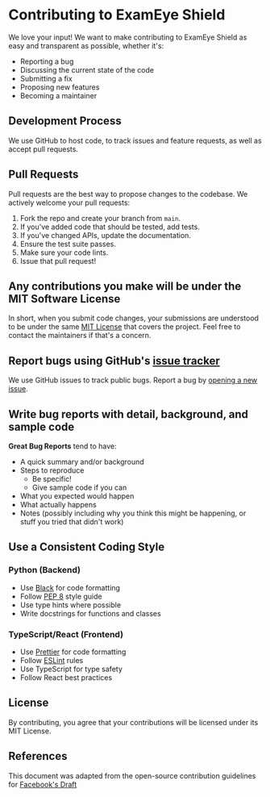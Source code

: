 # Contributing to ExamEye Shield

We love your input! We want to make contributing to ExamEye Shield as easy and transparent as possible, whether it's:

- Reporting a bug
- Discussing the current state of the code
- Submitting a fix
- Proposing new features
- Becoming a maintainer

## Development Process

We use GitHub to host code, to track issues and feature requests, as well as accept pull requests.

## Pull Requests

Pull requests are the best way to propose changes to the codebase. We actively welcome your pull requests:

1. Fork the repo and create your branch from `main`.
2. If you've added code that should be tested, add tests.
3. If you've changed APIs, update the documentation.
4. Ensure the test suite passes.
5. Make sure your code lints.
6. Issue that pull request!

## Any contributions you make will be under the MIT Software License

In short, when you submit code changes, your submissions are understood to be under the same [MIT License](http://choosealicense.com/licenses/mit/) that covers the project. Feel free to contact the maintainers if that's a concern.

## Report bugs using GitHub's [issue tracker](https://github.com/vinaykr8807/Automated-Exam-Proctoring-System/issues)

We use GitHub issues to track public bugs. Report a bug by [opening a new issue](https://github.com/vinaykr8807/Automated-Exam-Proctoring-System/issues/new).

## Write bug reports with detail, background, and sample code

**Great Bug Reports** tend to have:

- A quick summary and/or background
- Steps to reproduce
  - Be specific!
  - Give sample code if you can
- What you expected would happen
- What actually happens
- Notes (possibly including why you think this might be happening, or stuff you tried that didn't work)

## Use a Consistent Coding Style

### Python (Backend)
- Use [Black](https://black.readthedocs.io/) for code formatting
- Follow [PEP 8](https://www.python.org/dev/peps/pep-0008/) style guide
- Use type hints where possible
- Write docstrings for functions and classes

### TypeScript/React (Frontend)
- Use [Prettier](https://prettier.io/) for code formatting
- Follow [ESLint](https://eslint.org/) rules
- Use TypeScript for type safety
- Follow React best practices

## License

By contributing, you agree that your contributions will be licensed under its MIT License.

## References

This document was adapted from the open-source contribution guidelines for [Facebook's Draft](https://github.com/facebook/draft-js/blob/a9316a723f9e918afde44dea68b5f9f39b7d9b00/CONTRIBUTING.md)